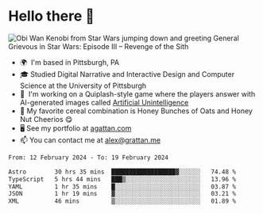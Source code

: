 <!--
**GameDog9988/GameDog9988** is a ✨ _special_ ✨ repository because its `README.md` (this file) appears on your GitHub profile.

Here are some ideas to get you started:

- 🔭 I’m currently working on ...
- 🌱 I’m currently learning ...
- 👯 I’m looking to collaborate on ...
- 🤔 I’m looking for help with ...
- 💬 Ask me about ...
- 📫 How to reach me: ...
- 😄 Pronouns: ...
- ⚡ Fun fact: ...
-->



Hello there 👋
==================================

![Obi Wan Kenobi from Star Wars jumping down and greeting General Grievous in Star Wars: Episode III – Revenge of the Sith](https://github.com/agrattan0820/agrattan0820/assets/51346343/689e56eb-29be-46a5-a079-28ea727b5f7e)


- 🌍  I'm based in Pittsburgh, PA
- 🎓  Studied Digital Narrative and Interactive Design and Computer Science at the University of Pittsburgh
- 👾  I'm working on a Quiplash-style game where the players answer with AI-generated images called [Artificial Unintelligence](https://github.com/agrattan0820/artificial-unintelligence)
- 🥣  My favorite cereal combination is Honey Bunches of Oats and Honey Nut Cheerios 😋
- 🖥️  See my portfolio at [agattan.com](http://agrattan.com/)
- 📫  You can contact me at [alex@grattan.me](mailto:alex@grattan.me)

<!--START_SECTION:waka-->

```txt
From: 12 February 2024 - To: 19 February 2024

Astro        30 hrs 35 mins  ██████████████████▓░░░░░░   74.48 %
TypeScript   5 hrs 44 mins   ███▒░░░░░░░░░░░░░░░░░░░░░   13.96 %
YAML         1 hr 35 mins    █░░░░░░░░░░░░░░░░░░░░░░░░   03.87 %
JSON         1 hr 19 mins    ▓░░░░░░░░░░░░░░░░░░░░░░░░   03.21 %
XML          46 mins         ▒░░░░░░░░░░░░░░░░░░░░░░░░   01.89 %
```

<!--END_SECTION:waka-->
